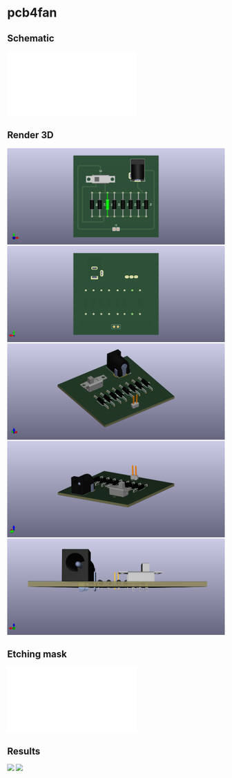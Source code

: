 # pcb4fan

## Schematic
![schematic](/out/schematic.pdf)
 
## Render 3D
![schematic](/out/pcb_top.png)
![schematic](/out/pcb_bottom.png)
![schematic](/out/pcb_front.png)
![schematic](/out/pcb_back.png)
![schematic](/out/pcb_profile.png)

## Etching mask
![schematic](/out/etching_mask_a4_flipped.pdf)

## Results
<p>
<img src="/out/real_top.jpg" width="240">
<img src="/out/real_bottom.jpg" width="240">
</p>
